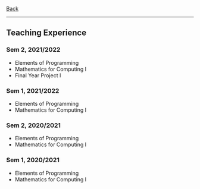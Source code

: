 [Back](/index.md)
* * *

## Teaching Experience

### Sem 2, 2021/2022
- Elements of Programming
- Mathematics for Computing I
- Final Year Project I

### Sem 1, 2021/2022
- Elements of Programming
- Mathematics for Computing I

### Sem 2, 2020/2021
- Elements of Programming
- Mathematics for Computing I

### Sem 1, 2020/2021
- Elements of Programming
- Mathematics for Computing I
